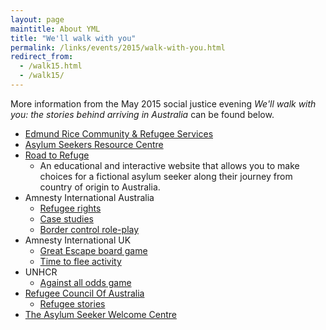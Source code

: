 ```yaml
---
layout: page
maintitle: About YML
title: "We'll walk with you"
permalink: /links/events/2015/walk-with-you.html
redirect_from:
  - /walk15.html
  - /walk15/
---
```

More information from the May 2015 social justice evening *We'll walk with
you: the stories behind arriving in Australia* can be found below.

- [Edmund Rice Community & Refugee Services](http://www.ercrs.com.au/)
- [Asylum Seekers Resource Centre](http://www.asrc.org.au/)
- [Road to Refuge](http://roadtorefuge.com/)
  - An educational and interactive website that allows you to make choices
  for a fictional asylum seeker along their journey from country of origin to
  Australia.
- Amnesty International Australia
  - [Refugee rights](http://www.amnesty.org.au/refugees/)
  - [Case studies](http://www.amnesty.org.au/refugees/archive/C12/)
  - [Border control role-play](http://www.amnesty.org.uk/resources/activity-pack-time-flee)
- Amnesty International UK
  - [Great Escape board game](http://amnesty.org.uk/resources/activity-great-escape)
  - [Time to flee activity](http://www.amnesty.org.uk/resources/activity-pack-time-flee)
- UNHCR
  - [Against all odds game](http://www.playagainstallodds.ca/)
- [Refugee Council Of Australia](http://www.refugeecouncil.org.au/)
  - [Refugee stories](http://www.refugeecouncil.org.au/resources/refugee-stories/)
- [The Asylum Seeker Welcome Centre](http://www.lentarauc.org.au/asylum-seeker-welcome-centre/)
